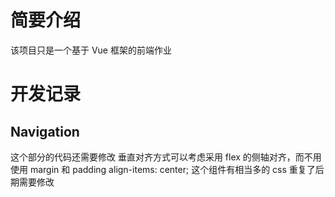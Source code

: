 # 简要介绍

该项目只是一个基于 Vue 框架的前端作业

# 开发记录

## Navigation

这个部分的代码还需要修改
垂直对齐方式可以考虑采用 flex 的侧轴对齐，而不用使用 margin 和 padding
align-items: center;
这个组件有相当多的 css 重复了后期需要修改
